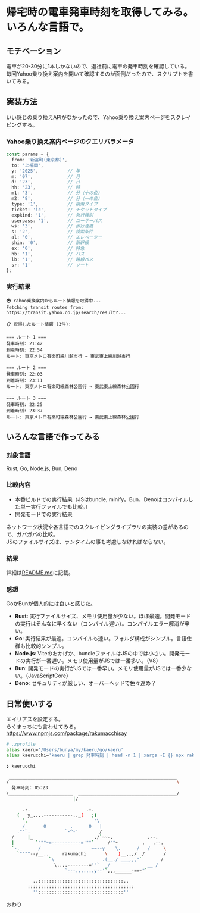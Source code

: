 # 帰宅時の電車発車時刻を取得してみる。いろんな言語で。

## モチベーション
電車が20-30分に1本しかないので、退社前に電車の発車時刻を確認している。  
毎回Yahoo乗り換え案内を開いて確認するのが面倒だったので、スクリプトを書いてみる。

## 実装方法
いい感じの乗り換えAPIがなかったので、Yahoo乗り換え案内ページをスクレイピングする。

### Yahoo乗り換え案内ページのクエリパラメータ
```typescript
const params = {
  from: '新富町(東京都)',
  to: '上福岡',
  y: '2025',           // 年
  m: '07',             // 月
  d: '23',             // 日
  hh: '23',            // 時
  m1: '3',             // 分（十の位）
  m2: '8',             // 分（一の位）
  type: '1',           // 検索タイプ
  ticket: 'ic',        // チケットタイプ
  expkind: '1',        // 急行種別
  userpass: '1',       // ユーザーパス
  ws: '3',             // 歩行速度
  s: '2',              // 検索条件
  al: '0',             // エレベーター
  shin: '0',           // 新幹線
  ex: '0',             // 特急
  hb: '1',             // バス
  lb: '1',             // 路線バス
  sr: '1'              // ソート
};
```

### 実行結果
```
🚇 Yahoo乗換案内からルート情報を取得中...
Fetching transit routes from: https://transit.yahoo.co.jp/search/result?...

📋 取得したルート情報 (3件):

=== ルート 1 ===
発車時刻: 21:42
到着時刻: 22:54
ルート: 東京メトロ有楽町線川越市行 → 東武東上線川越市行

=== ルート 2 ===
発車時刻: 22:03
到着時刻: 23:11
ルート: 東京メトロ有楽町線森林公園行 → 東武東上線森林公園行

=== ルート 3 ===
発車時刻: 22:25
到着時刻: 23:37
ルート: 東京メトロ有楽町線森林公園行 → 東武東上線森林公園行
```

## いろんな言語で作ってみる

### 対象言語
Rust, Go, Node.js, Bun, Deno

### 比較内容
- 本番ビルドでの実行結果（JSはbundle, minify。Bun、Denoはコンパイルした単一実行ファイルでも比較。）
- 開発モードでの実行結果

ネットワーク状況や各言語でのスクレイピングライブラリの実装の差があるので、ガバガバの比較。  
JSのファイルサイズは、ランタイムの事も考慮しなければならない。  

### 結果
詳細は[README.md](./README.md)に記載。

### 感想
GoかBunが個人的には良いと感じた。

- **Rust**: 実行ファイルサイズ、メモリ使用量が少ない。ほぼ最速。開発モードの実行はそんなに早くない（コンパイル遅い）。コンパイルエラー解消が辛い。
- **Go**: 実行結果が最速。コンパイルも速い。フォルダ構成がシンプル。言語仕様も比較的シンプル。
- **Node.js**: Viteのおかげか、bundleファイルはJSの中では小さい。開発モードの実行が一番遅い。メモリ使用量がJSでは一番多い。（V8）
- **Bun**: 開発モードの実行がJSでは一番早い。メモリ使用量がJSでは一番少ない。（JavaScriptCore）
- **Deno**: セキュリティが厳しい、オーバーヘッドで色々遅め？

## 日常使いする
エイリアスを設定する。  
らくまっちにも言わせてみる。  
https://www.npmjs.com/package/rakumacchisay

```sh
# .zprofile
alias kaeru='/Users/bunya/my/kaeru/go/kaeru'
alias kaerucchi='kaeru | grep 発車時刻 | head -n 1 | xargs -I {} npx rakumacchisay "{}"'
```

```sh
❯ kaerucchi

 _______________________________________________________________
/                                                               \
  発車時刻: 05:23
\________________________  _____________________________________/
                         |/

      .-.                     .-.
    (   y_....-----------.._(   ;)
      `.                         '\
      /       0         .      0   |
    .""`.             `-^-'        /
  /     |_                       ./`~~-.             .--.
  |        `"""~=-----------='""`     /""~         .   .--.
  `-._      /                   ~~--y    \.      /   /     \
    `""""--y__..     rakumachi       \    )__,,,/  /       /
                `\                  .(__./ ___,,,"`       /
                  \....--------='"`  _/              __ /
                      `---.......y--'`,,,______-==~"`

          ..::::::::::::::::::::::::::::::::..
        ::::::::::::::::::::::::::::::::::::::::
          ''::::::::::::::::::::::::::::::::''
```

おわり